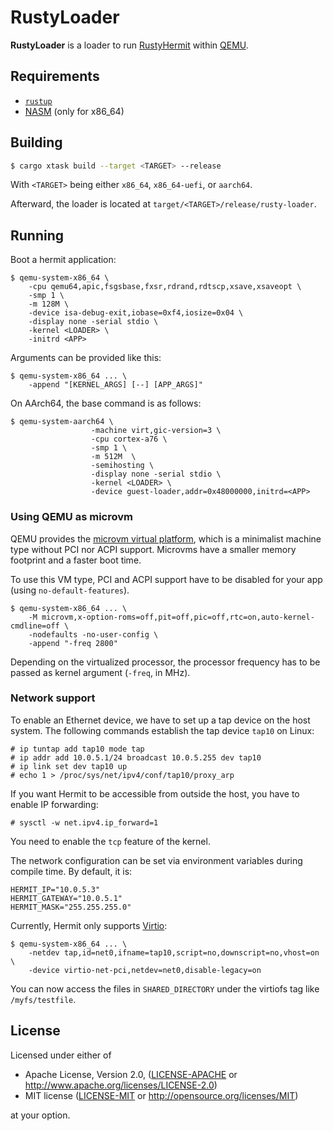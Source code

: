 # RustyLoader

**RustyLoader** is a loader to run [RustyHermit](https://github.com/hermitcore/libhermit-rs) within [QEMU](https://www.qemu.org).

## Requirements

* [`rustup`](https://www.rust-lang.org/tools/install)
* [NASM](https://nasm.us/) (only for x86_64)

## Building

```bash
$ cargo xtask build --target <TARGET> --release
```

With `<TARGET>` being either `x86_64`, `x86_64-uefi`, or `aarch64`.

Afterward, the loader is located at `target/<TARGET>/release/rusty-loader`.

## Running

Boot a hermit application:

```
$ qemu-system-x86_64 \
    -cpu qemu64,apic,fsgsbase,fxsr,rdrand,rdtscp,xsave,xsaveopt \
    -smp 1 \
    -m 128M \
    -device isa-debug-exit,iobase=0xf4,iosize=0x04 \
    -display none -serial stdio \
    -kernel <LOADER> \
    -initrd <APP>
```

Arguments can be provided like this:

```
$ qemu-system-x86_64 ... \
    -append "[KERNEL_ARGS] [--] [APP_ARGS]"
```

On AArch64, the base command is as follows:

```
$ qemu-system-aarch64 \
                  -machine virt,gic-version=3 \
                  -cpu cortex-a76 \
                  -smp 1 \
                  -m 512M  \
                  -semihosting \
                  -display none -serial stdio \
                  -kernel <LOADER> \
                  -device guest-loader,addr=0x48000000,initrd=<APP>
```

### Using QEMU as microvm

QEMU provides the [microvm virtual platform], which is a minimalist machine type without PCI nor ACPI support.
Microvms have a smaller memory footprint and a faster boot time.

[microvm virtual platform]: https://qemu.readthedocs.io/en/latest/system/i386/microvm.html

To use this VM type, PCI and ACPI support have to be disabled for your app (using `no-default-features`).

```
$ qemu-system-x86_64 ... \
    -M microvm,x-option-roms=off,pit=off,pic=off,rtc=on,auto-kernel-cmdline=off \
    -nodefaults -no-user-config \
    -append "-freq 2800"
```

Depending on the virtualized processor, the processor frequency has to be passed as kernel argument (`-freq`, in MHz).

### Network support

To enable an Ethernet device, we have to set up a tap device on the host system.
The following commands establish the tap device `tap10` on Linux:

```
# ip tuntap add tap10 mode tap
# ip addr add 10.0.5.1/24 broadcast 10.0.5.255 dev tap10
# ip link set dev tap10 up
# echo 1 > /proc/sys/net/ipv4/conf/tap10/proxy_arp
```

If you want Hermit to be accessible from outside the host, you have to enable IP forwarding:
```
# sysctl -w net.ipv4.ip_forward=1
```

You need to enable the `tcp` feature of the kernel.

The network configuration can be set via environment variables during compile time.
By default, it is:

```
HERMIT_IP="10.0.5.3"
HERMIT_GATEWAY="10.0.5.1"
HERMIT_MASK="255.255.255.0"
```

Currently, Hermit only supports [Virtio]:

[Virtio]: https://www.redhat.com/en/blog/introduction-virtio-networking-and-vhost-net

```
$ qemu-system-x86_64 ... \
    -netdev tap,id=net0,ifname=tap10,script=no,downscript=no,vhost=on \
    -device virtio-net-pci,netdev=net0,disable-legacy=on
```

You can now access the files in `SHARED_DIRECTORY` under the virtiofs tag like `/myfs/testfile`.

## License

Licensed under either of

* Apache License, Version 2.0, ([LICENSE-APACHE](LICENSE-APACHE) or http://www.apache.org/licenses/LICENSE-2.0)
* MIT license ([LICENSE-MIT](LICENSE-MIT) or http://opensource.org/licenses/MIT)

at your option.
